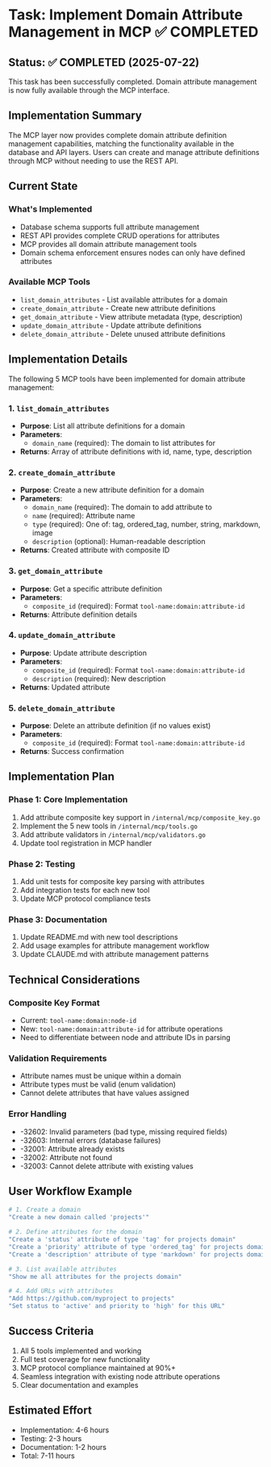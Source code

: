 # Task: Implement Domain Attribute Management in MCP ✅ COMPLETED

## Status: ✅ COMPLETED (2025-07-22)

This task has been successfully completed. Domain attribute management is now fully available through the MCP interface.

## Implementation Summary

The MCP layer now provides complete domain attribute definition management capabilities, matching the functionality available in the database and API layers. Users can create and manage attribute definitions through MCP without needing to use the REST API.

## Current State

### What's Implemented
- Database schema supports full attribute management
- REST API provides complete CRUD operations for attributes
- MCP provides all domain attribute management tools
- Domain schema enforcement ensures nodes can only have defined attributes

### Available MCP Tools
- `list_domain_attributes` - List available attributes for a domain
- `create_domain_attribute` - Create new attribute definitions
- `get_domain_attribute` - View attribute metadata (type, description)
- `update_domain_attribute` - Update attribute definitions
- `delete_domain_attribute` - Delete unused attribute definitions

## Implementation Details

The following 5 MCP tools have been implemented for domain attribute management:

### 1. `list_domain_attributes`
- **Purpose**: List all attribute definitions for a domain
- **Parameters**: 
  - `domain_name` (required): The domain to list attributes for
- **Returns**: Array of attribute definitions with id, name, type, description

### 2. `create_domain_attribute`
- **Purpose**: Create a new attribute definition for a domain
- **Parameters**:
  - `domain_name` (required): The domain to add attribute to
  - `name` (required): Attribute name
  - `type` (required): One of: tag, ordered_tag, number, string, markdown, image
  - `description` (optional): Human-readable description
- **Returns**: Created attribute with composite ID

### 3. `get_domain_attribute`
- **Purpose**: Get a specific attribute definition
- **Parameters**:
  - `composite_id` (required): Format `tool-name:domain:attribute-id`
- **Returns**: Attribute definition details

### 4. `update_domain_attribute`
- **Purpose**: Update attribute description
- **Parameters**:
  - `composite_id` (required): Format `tool-name:domain:attribute-id`
  - `description` (required): New description
- **Returns**: Updated attribute

### 5. `delete_domain_attribute`
- **Purpose**: Delete an attribute definition (if no values exist)
- **Parameters**:
  - `composite_id` (required): Format `tool-name:domain:attribute-id`
- **Returns**: Success confirmation

## Implementation Plan

### Phase 1: Core Implementation
1. Add attribute composite key support in `/internal/mcp/composite_key.go`
2. Implement the 5 new tools in `/internal/mcp/tools.go`
3. Add attribute validators in `/internal/mcp/validators.go`
4. Update tool registration in MCP handler

### Phase 2: Testing
1. Add unit tests for composite key parsing with attributes
2. Add integration tests for each new tool
3. Update MCP protocol compliance tests

### Phase 3: Documentation
1. Update README.md with new tool descriptions
2. Add usage examples for attribute management workflow
3. Update CLAUDE.md with attribute management patterns

## Technical Considerations

### Composite Key Format
- Current: `tool-name:domain:node-id`
- New: `tool-name:domain:attribute-id` for attribute operations
- Need to differentiate between node and attribute IDs in parsing

### Validation Requirements
- Attribute names must be unique within a domain
- Attribute types must be valid (enum validation)
- Cannot delete attributes that have values assigned

### Error Handling
- -32602: Invalid parameters (bad type, missing required fields)
- -32603: Internal errors (database failures)
- -32001: Attribute already exists
- -32002: Attribute not found
- -32003: Cannot delete attribute with existing values

## User Workflow Example

```bash
# 1. Create a domain
"Create a new domain called 'projects'"

# 2. Define attributes for the domain
"Create a 'status' attribute of type 'tag' for projects domain"
"Create a 'priority' attribute of type 'ordered_tag' for projects domain"
"Create a 'description' attribute of type 'markdown' for projects domain"

# 3. List available attributes
"Show me all attributes for the projects domain"

# 4. Add URLs with attributes
"Add https://github.com/myproject to projects"
"Set status to 'active' and priority to 'high' for this URL"
```

## Success Criteria

1. All 5 tools implemented and working
2. Full test coverage for new functionality
3. MCP protocol compliance maintained at 90%+
4. Seamless integration with existing node attribute operations
5. Clear documentation and examples

## Estimated Effort

- Implementation: 4-6 hours
- Testing: 2-3 hours
- Documentation: 1-2 hours
- Total: 7-11 hours